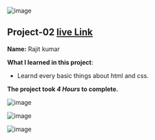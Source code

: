![image](https://img.shields.io/badge/project-2-red)

## Project-02  [live Link](https://html-project-02.netlify.app)

**Name:** Rajit kumar

**What I learned in this project**:

  - Learnd every basic things about html and css.


**The project took ***4 Hours*** to complete.** 

![image](https://img.shields.io/badge/INeuron-LearnCodeOnline-brightgreen)

![image](https://img.shields.io/badge/Full%20stack%20JS%20bootcamp-Hitesh%20Chaudhary-lightgrey)

![image](https://github.com/Rajit909/Html-project-2/2.png)
